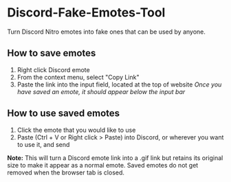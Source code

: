 # Discord-Fake-Emotes-Tool
Turn Discord Nitro emotes into fake ones that can be used by anyone.

## How to save emotes
1. Right click Discord emote
2. From the context menu, select "Copy Link"
3. Paste the link into the input field, located at the top of website
*Once you have saved an emote, it should appear below the input bar*

## How to use saved emotes
1. Click the emote that you would like to use
2. Paste (Ctrl + V or Right click > Paste) into Discord, or wherever you want to use it, and send

**Note:** This will turn a Discord emote link into a .gif link but retains its original size to make it appear as a normal emote. Saved emotes do not get removed when the browser tab is closed.
